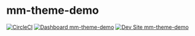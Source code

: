 # mm-theme-demo

[![CircleCI](https://circleci.com/gh/mel-miller/mm-theme-demo.svg?style=shield)](https://circleci.com/gh/mel-miller/mm-theme-demo)
[![Dashboard mm-theme-demo](https://img.shields.io/badge/dashboard-mm_theme_demo-yellow.svg)](https://dashboard.pantheon.io/sites/773d21c5-6e8c-460c-a1bb-c9f07cbab430#dev/code)
[![Dev Site mm-theme-demo](https://img.shields.io/badge/site-mm_theme_demo-blue.svg)](http://dev-mm-theme-demo.pantheonsite.io/)